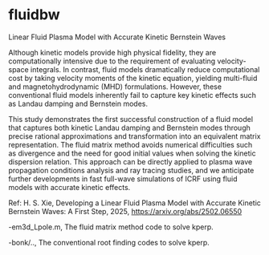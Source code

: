 # fluidbw
Linear Fluid Plasma Model with Accurate Kinetic Bernstein Waves

Although kinetic models provide high physical fidelity, they are computationally intensive due to the requirement of evaluating velocity-space integrals. In contrast, fluid models dramatically reduce computational cost by taking velocity moments of the kinetic equation, yielding multi-fluid and magnetohydrodynamic (MHD) formulations. However, these conventional fluid models inherently fail to capture key kinetic effects such as Landau damping and Bernstein modes.

This study demonstrates the first successful construction of a fluid model that captures both kinetic Landau damping and Bernstein modes through precise rational approximations and transformation into an equivalent matrix representation. The fluid matrix method avoids numerical difficulties such as divergence and the need for good initial values when solving the kinetic dispersion relation. This approach can be directly applied to plasma wave propagation conditions analysis and ray tracing studies, and we anticipate further developments in fast full-wave simulations of ICRF using fluid models with accurate kinetic effects. 

Ref: H. S. Xie, Developing a Linear Fluid Plasma Model with Accurate Kinetic Bernstein Waves: A First Step, 2025, https://arxiv.org/abs/2502.06550

-em3d_Lpole.m, The fluid matrix method code to solve kperp. 

-bonk/.., The conventional root finding codes to solve kperp.
